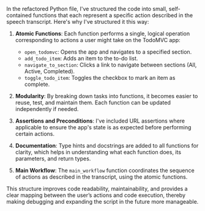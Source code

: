 In the refactored Python file, I've structured the code into small, self-contained functions that each represent a specific action described in the speech transcript. Here's why I've structured it this way:

1. **Atomic Functions**: Each function performs a single, logical operation corresponding to actions a user might take on the TodoMVC app:
   - `open_todomvc`: Opens the app and navigates to a specified section.
   - `add_todo_item`: Adds an item to the to-do list.
   - `navigate_to_section`: Clicks a link to navigate between sections (All, Active, Completed).
   - `toggle_todo_item`: Toggles the checkbox to mark an item as complete.

2. **Modularity**: By breaking down tasks into functions, it becomes easier to reuse, test, and maintain them. Each function can be updated independently if needed.

3. **Assertions and Preconditions**: I've included URL assertions where applicable to ensure the app's state is as expected before performing certain actions.

4. **Documentation**: Type hints and docstrings are added to all functions for clarity, which helps in understanding what each function does, its parameters, and return types.

5. **Main Workflow**: The `main_workflow` function coordinates the sequence of actions as described in the transcript, using the atomic functions.

This structure improves code readability, maintainability, and provides a clear mapping between the user’s actions and code execution, thereby making debugging and expanding the script in the future more manageable.